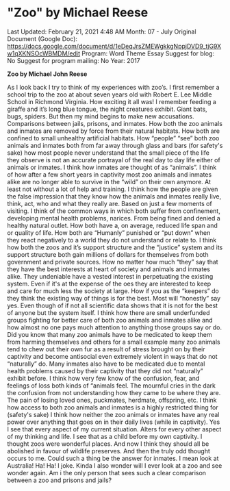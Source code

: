 # "Zoo" by Michael Reese

Last Updated: February 21, 2021 4:48 AM
Month: 07 - July
Original Document (Google Doc): https://docs.google.com/document/d/1eDeqJrsZMEWgkkgNppjDVD9_tjG9Xw1qXKNSOcWBMDM/edit
Program: Word Theme Essay
Suggest for blog: No
Suggest for program mailing: No
Year: 2017

**Zoo by Michael John Reese**

As I look back I try to think of my experiences with zoo’s. I first remember a school trip to the zoo at about seven years old with Robert E. Lee Middle School in Richmond Virginia. How exciting it all was! I remember feeding a giraffe and it’s long blue tongue, the night creatures exhibit. Giant bats, bugs, spiders. But then my mind begins to make new accusations. Comparisons between jails, prisons, and inmates. How both the zoo animals and inmates are removed by force from their natural habitats. How both are confined to small unhealthy artificial habitats. How “people” “see” both zoo animals and inmates both from far away through glass and bars (for safety's sake) how most people never understand that the small piece of the life they observe is not an accurate portrayal of the real day to day life either of animals or inmates. I think how inmates are thought of as “animals”. I think of how after a few short years in captivity most zoo animals and inmates alike are no longer able to survive in the “wild” on their own anymore. At least not without a lot of help and training. I think how the people are given the false impression that they know how the animals and inmates really live, think, act, who and what they really are. Based on just a few moments of visiting. I think of the common ways in which both suffer from confinement, developing mental health problems, narices. From being fined and denied a healthy natural outlet. How both have a, on average, reduced life span and or quality of life. How both are “Humanly” punished or “put down” when they react negatively to a world they do not understand or relate to. I think how both the zoos and it’s support structure and the “justice” system and its support structure both gain millions of dollars for themselves from both government and private sources. How no matter how much “they” say that they have the best interests at heart of society and animals and inmates alike. They undeniable have a vested interest in perpetuating the existing system. Even if it's at the expense of the oes they are interested to keep and care for much less the society at large. How if you as the “keepers” do they think the existing way of things is for the best. Most will “honestly” say yes. Even though of if not all scientific data shows that it is not for the best of anyone but the system itself. I think how there are small underfunded groups fighting for better care of both zoo animals and inmates alike and how almost no one pays much attention to anything those groups say or do. Did you know that many zoo animals have to be medicated to keep them from harming themselves and others for a small example many zoo animals tend to chew out their own fur as a result of stress brought on by their captivity and become antisocial even extremely violent in ways that do not “naturally” do. Many inmates also have to be medicated due to mental health problems caused by their captivity that they did not “naturally” exhibit before. I think how very few know of the confusion, fear, and feelings of loss both kinds of “animals feel. The mournful cries in the dark the confusion from not understanding how they came to be where they are. The pain of losing loved ones, puckmates, herdmate, offspring, etc. I think how access to both zoo animals and inmates is a highly restricted thing for (safety's sake) I think how neither the zoo animals or inmates have any real power over anything that goes on in their daily lives (while in captivity). Yes I see that every aspect of my current situation. Alters for every other aspect of my thinking and life. I see that as a child before my own captivity. I thought zoos were wonderful places. And now I think they should all be abolished in favour of wildlife preserves. And then the truly odd thought occurs to me. Could such a thing be the answer for inmates. I mean look at Australia! Ha! Ha! I joke. Kinda I also wonder will I ever look at a zoo and see wonder again. Am i the only person that sees such a clear comparison between a zoo and prisons and jails?